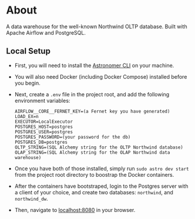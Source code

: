 
# About

A data warehouse for the well-known Northwind OLTP database. Built with Apache Airflow and PostgreSQL.

## Local Setup

- First, you will need to install the [Astronomer CLI](https://www.astronomer.io/docs/cloud/stable/develop/cli-quickstart) on your machine.

- You will also need Docker (including Docker Compose) installed before you begin.

- Next, create a `.env` file in the project root, and add the following environment variables:
    ```
    AIRFLOW__CORE__FERNET_KEY=(a Fernet key you have generated)
    LOAD_EX=n
    EXECUTOR=LocalExecutor
    POSTGRES_HOST=postgres
    POSTGRES_USER=postgres 
    POSTGRES_PASSWORD=(your password for the db)
    POSTGRES_DB=postgres
    OLTP_STRING=(SQL Alchemy string for the OLTP Northwind database)
    OLAP_STRING=(SQL Alchemy string for the OLAP Northwind data warehouse)
    ```

- Once you have both of those installed, simply run `sudo astro dev start` from the project root directory to boostrap the Docker containers.
- After the containers have bootstraped, login to the Postgres server with a client of your choice, and create two databases: `northwind`, and
`northwind_dw`.  

- Then, navigate to [localhost:8080](localhost:8080) in your browser.
